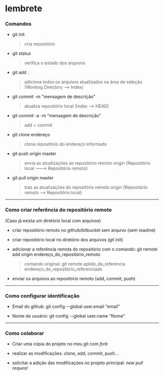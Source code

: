 # lembrete

### Comandos

- git init
  > cria repositório

- git status
  > verifica o estado dos arquivos 

- git add .
  > adiciona todos os arquivos atualizados na área de seleção (Working Directory --> Index)
  
- git commit -m "mensagem de descrição"
  > atualiza repositório local (Index --> HEAD)
  
- git commit -a -m "mensagem de descrição"
  > add + commit

- git clone endereço
  > clona repositório do endereço informado

- git push origin master
  > envia as atualizações ao repositório remoto origin (Repositório local ---> Repositório remoto)
  
- git pull origin master
  > traz as atualizações do repositório remoto origin (Repositório remoto --> Repositório local)

---

### Como criar referência do repositório remoto
  (Caso já exista um diretório local com arquivos)

- criar repositório remoto no github/bitbucket sem arquivo (sem readme)

- criar repositório local no diretório dos arquivos (git init)

- adicionar a referência remota do repositório com o comando: git remote add origin endereço_do_repositório_remoto
  > comando original: git remote aplido_da_referencia endereço_do_repositório_referenciado

- enviar os arquivos ao repositório remoto (add, commit, push)

---

### Como configurar identificação

- Email do github: git config --global user.email "email"

- Nome de usuário: git config --global user.name "Nome"

---

### Como colaborar

- Criar uma cópia do projeto no meu git com *fork*

- realizar as modificações: clone, add, commit, push...

- solicitar a adição das modificações no projeto principal: *new pull request*
